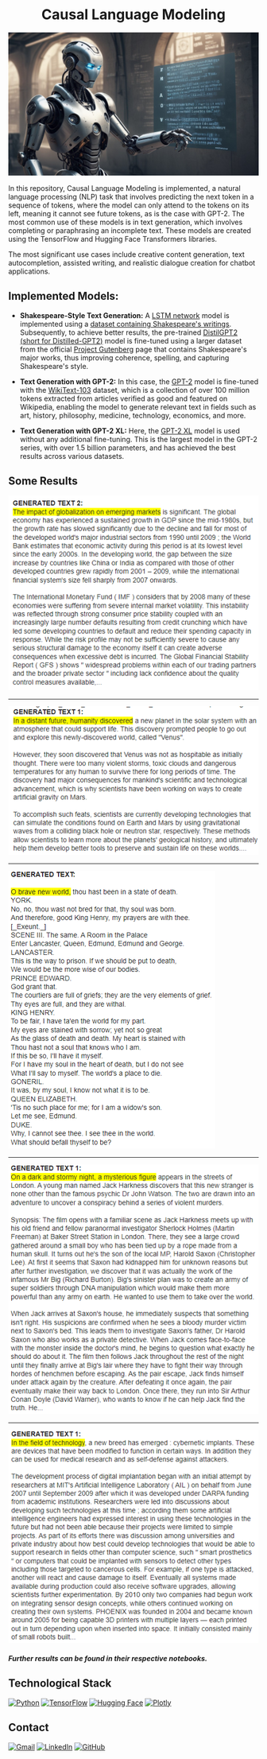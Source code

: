 # <h1 align="center">**Causal Language Modeling**</h1>

<p align="center">
<img src="images/image_readme.jpeg"> 
</p>

In this repository, Causal Language Modeling is implemented, a natural language processing (NLP) task that involves predicting the next token in a sequence of tokens, where the model can only attend to the tokens on its left, meaning it cannot see future tokens, as is the case with GPT-2. The most common use of these models is in text generation, which involves completing or paraphrasing an incomplete text. These models are created using the TensorFlow and Hugging Face Transformers libraries.

The most significant use cases include creative content generation, text autocompletion, assisted writing, and realistic dialogue creation for chatbot applications.

## **Implemented Models:**

- **Shakespeare-Style Text Generation:** A [LSTM network](https://www.tensorflow.org/api_docs/python/tf/keras/layers/LSTM) model is implemented using a [dataset containing Shakespeare's writings](https://storage.googleapis.com/download.tensorflow.org/data/shakespeare.txt). Subsequently, to achieve better results, the pre-trained [DistilGPT2 (short for Distilled-GPT2)](https://huggingface.co/distilbert/distilgpt2) model is fine-tuned using a larger dataset from the official [Project Gutenberg](https://www.gutenberg.org/cache/epub/100/pg100.txt) page that contains Shakespeare's major works, thus improving coherence, spelling, and capturing Shakespeare's style.

- **Text Generation with GPT-2:** In this case, the [GPT-2](https://huggingface.co/openai-community/gpt2) model is fine-tuned with the [WikiText-103](https://huggingface.co/datasets/Salesforce/wikitext) dataset, which is a collection of over 100 million tokens extracted from articles verified as good and featured on Wikipedia, enabling the model to generate relevant text in fields such as art, history, philosophy, medicine, technology, economics, and more.

- **Text Generation with GPT-2 XL:** Here, the [GPT-2 XL](https://huggingface.co/openai-community/gpt2-xl) model is used without any additional fine-tuning. This is the largest model in the GPT-2 series, with over 1.5 billion parameters, and has achieved the best results across various datasets.

## **Some Results**

<p align="left">
<img src="images/images_models/gen_gpt2_1.png" style="width: 511px;"> 
</p>

---
<p align="left">
<img src="images/images_models/gen_gpt2-xl_1.png" style="width: 511px;"> 
</p>

---
<p align="left">
<img src="images/images_models/gen_shakespeare.png" style="width: 416px;"> 
</p>

---
<p align="left">
<img src="images/images_models/gen_gpt2-xl_2.png" style="width: 508px;"> 
</p>

---
<p align="left">
<img src="images/images_models/gen_gpt2_2.png" style="width: 514px;"> 
</p>

#### *Further results can be found in their respective notebooks.*

## **Technological Stack**
[![Python](https://img.shields.io/badge/Python-3776AB?style=for-the-badge&logo=python&logoColor=white&labelColor=101010)](https://docs.python.org/3/) 
[![TensorFlow](https://img.shields.io/badge/TensorFlow-FF6F00?style=for-the-badge&logo=tensorflow&logoColor=white&labelColor=101010)](https://www.tensorflow.org/api_docs)
[![Hugging Face](https://img.shields.io/badge/Hugging%20Face-FFD21E?style=for-the-badge&logo=huggingface&logoColor=white&labelColor=101010)](https://huggingface.co/)
[![Plotly](https://img.shields.io/badge/Plotly-3F4F75?style=for-the-badge&logo=plotly&logoColor=white&labelColor=101010)](https://plotly.com/)

## **Contact**
[![Gmail](https://img.shields.io/badge/Gmail-D14836?style=for-the-badge&logo=gmail&logoColor=white&labelColor=101010)](mailto:jerson.gimenesbeltran@gmail.com)
[![LinkedIn](https://img.shields.io/badge/LinkedIn-0077B5?style=for-the-badge&logo=linkedin&logoColor=white&labelColor=101010)](https://www.linkedin.com/in/jerson-gimenes-beltran/)
[![GitHub](https://img.shields.io/badge/GitHub-181717?style=for-the-badge&logo=github&logoColor=white&labelColor=101010)](https://github.com/JersonGB22/)